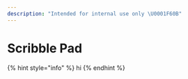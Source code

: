 ```yaml
---
description: "Intended for internal use only \U0001F60B"
---
```


# Scribble Pad

{% hint style="info" %}
hi
{% endhint %}

